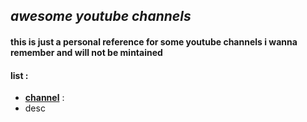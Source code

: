 ## _awesome youtube channels_

#### **this is just a personal reference for some youtube channels i wanna remember and will not be mintained**

#### list :

* [**channel**](link) :  
 * desc
